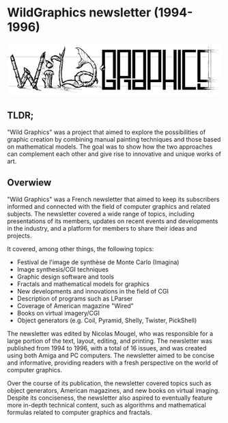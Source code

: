 # WildGraphics newsletter (1994-1996)

![WG Logo](img/wild-logo.png)

## TLDR;

"Wild Graphics" was a project that aimed to explore the possibilities of graphic creation by combining manual painting techniques and those based on mathematical models. The goal was to show how the two approaches can complement each other and give rise to innovative and unique works of art.

## Overwiew

"Wild Graphics" was a French newsletter that aimed to keep its subscribers informed and connected with the field of computer graphics and related subjects. The newsletter covered a wide range of topics, including presentations of its members, updates on recent events and developments in the industry, and a platform for members to share their ideas and projects.

It covered, among other things, the following topics:

- Festival de l'image de synthèse de Monte Carlo (Imagina)
- Image synthesis/CGI techniques
- Graphic design software and tools
- Fractals and mathematical models for graphics
- New developments and innovations in the field of CGI
- Description of programs such as LParser
- Coverage of American magazine "Wired"
- Books on virtual imagery/CGI
- Object generators (e.g. Coil, Pyramid, Shelly, Twister, PickShell)

The newsletter was edited by Nicolas Mougel, who was responsible for a large portion of the text, layout, editing, and printing. The newsletter was published from 1994 to 1996, with a total of 16 issues, and was created using both Amiga and PC computers. The newsletter aimed to be concise and informative, providing readers with a fresh perspective on the world of computer graphics.

Over the course of its publication, the newsletter covered topics such as object generators, American magazines, and new books on virtual imaging. Despite its conciseness, the newsletter also aspired to eventually feature more in-depth technical content, such as algorithms and mathematical formulas related to computer graphics and fractals.